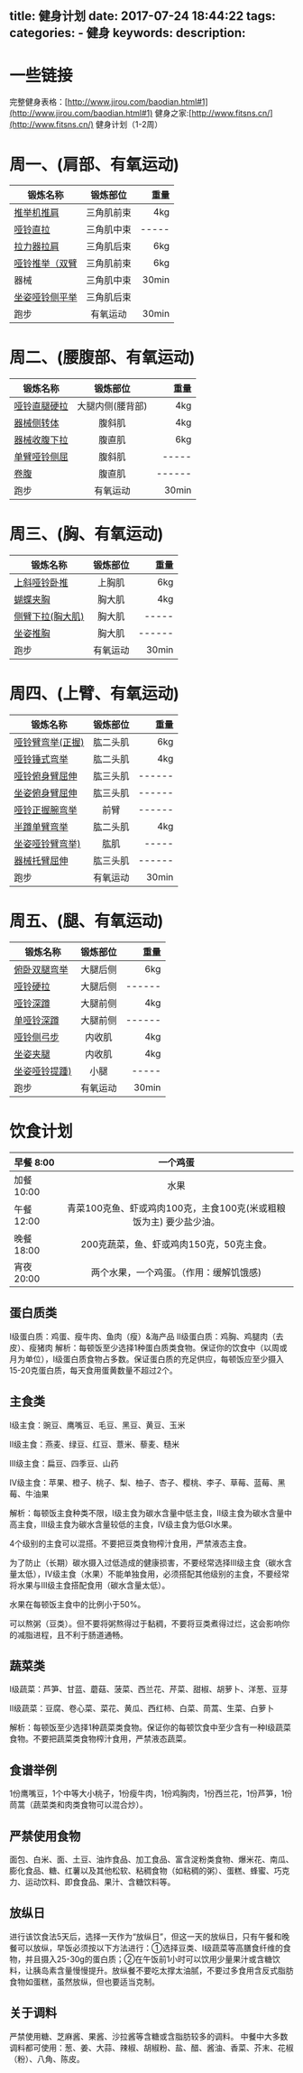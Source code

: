
title: 健身计划
date: 2017-07-24 18:44:22
tags:
categories:
	- 健身
keywords:
description:
---
# 一些链接 #
完整健身表格：[http://www.jirou.com/baodian.html#1](http://www.jirou.com/baodian.html#1)
健身之家:[http://www.fitsns.cn/](http://www.fitsns.cn/)
健身计划（1-2周）
# 周一、(肩部、有氧运动) #

| 锻炼名称       | 锻炼部位       | 重量   |
| ------------- |:-------------:| -----:|
| [推举机推肩](http://www.fitsns.cn/action/233.html)| 三角肌前束    | 4kg |
| [哑铃直拉](http://www.fitsns.cn/action/201.html "哑铃直拉")       | 三角肌中束|-----|
| [拉力器拉肩](http://www.fitsns.cn/action/198.html)               | 三角肌后束 | 6kg |
| [哑铃推举（双臂](http://www.fitsns.cn/action/215.html)           | 三角肌前束| 6kg |
| 器械                                                            | 三角肌中束| 30min|
| [坐姿哑铃侧平举](http://www.jirou.com/lian/jb/zhong/5182.html)   |三角肌后束 |       |
| 跑步                                                            |有氧运动 | 30min      |


# 周二、(腰腹部、有氧运动) #

| 锻炼名称       | 锻炼部位       | 重量   |
| ------------- |:-------------:| -----:|
| [哑铃直腿硬拉](http://www.fitsns.cn/action/152.html)                | 大腿内侧(腰背部)| 4kg |
| [器械侧转体](http://www.fitsns.cn/action/169.html)                | 腹斜肌        | 4kg |
| [器械收腹下拉](http://www.jirou.com/lian/yao/fuji/4713.html)       | 腹直肌        | 6kg |
| [单臂哑铃侧屈](http://www.fitsns.cn/action/161.html)                |腹斜肌         |-----|
| [卷腹](http://www.fitsns.cn/action/286.html)                       | 腹直肌       |------|
| 跑步                                                              | 有氧运动       | 30min|


# 周三、(胸、有氧运动) #

| 锻炼名称       | 锻炼部位       | 重量   |
| ------------- |:-------------:| -----:|
| [上斜哑铃卧推](http://www.fitsns.cn/action/47.html)            | 上胸肌      | 6kg |
| [蝴蝶夹胸](http://www.fitsns.cn/action/57.html)                | 胸大肌| 4kg |
| [侧臂下拉(胸大肌)](http://www.jirou.com/lian/xiongbu/yi/4608.html) |胸大肌          |-----|
| [坐姿推胸](http://www.fitsns.cn/action/294.html)                  |胸大肌       |------|
| 跑步                                                              | 有氧运动       | 30min|

# 周四、(上臂、有氧运动) #

| 锻炼名称       | 锻炼部位       | 重量   |
| ------------- |:-------------:| -----:|
| [哑铃臂弯举(正握)](http://www.fitsns.cn/action/91.html)            | 肱二头肌      | 6kg |
| [哑铃锤式弯举](http://www.fitsns.cn/action/78.html)                | 肱二头肌    | 4kg |
|[哑铃俯身臂屈伸](http://www.fitsns.cn/action/108.html)                  |肱三头肌     |------|
|[坐姿俯身臂屈伸](http://www.fitsns.cn/action/109.html)                  |肱三头肌     |------|
|[哑铃​正握腕弯举](http://www.fitsns.cn/action/16.html)                    |前臂        |------|
| [半蹲单臂弯举](http://www.fitsns.cn/action/90.html)                | 肱二头肌    | 4kg |
| [坐姿哑铃臂弯举)](http://www.jirou.com/lian/shangbi/gongji/5384.html)               | 肱肌        |-----|
| [器械托臂屈伸](http://www.jirou.com/lian/shangbi/santouji/5389.html)                  |肱三头肌     |------|
| 跑步                                                              | 有氧运动       | 30min|

# 周五、(腿、有氧运动) #

| 锻炼名称       | 锻炼部位       | 重量   |
| ------------- |:-------------:| -----:|
| [俯卧双腿弯举](http://www.fitsns.cn/action/268.html)               | 大腿后侧      | 6kg |
|[哑铃硬拉](http://www.jirou.com/lian/datui/hou/5554.html)                  |大腿后侧     |------|
| [哑铃深蹲](http://www.jirou.com/lian/datui/qian/5643.html)                |大腿前侧   | 4kg |
|[单哑铃深蹲](http://www.jirou.com/lian/datui/qian/5642.html)                  |大腿前侧|------|
| [哑铃侧弓步	](http://www.fitsns.cn/action/270.html)                | 内收肌    | 4kg |
| [坐姿夹腿](http://www.fitsns.cn/action/269.html)                | 内收肌    | 4kg |
| [坐姿哑铃提踵)](http://www.fitsns.cn/action/273.html)               | 小腿        |-----|
| 跑步                                                              | 有氧运动       | 30min|


# 饮食计划 #

| 早餐 8:00      | 一个鸡蛋      |
| ------------- |:-------------:|
| 加餐 10:00    | 水果      |
| 午餐 12:00   | 青菜100克鱼、虾或鸡肉100克，主食100克(米或粗粮饭为主) 要少盐少油。 |
| 晚餐18:00     |200克蔬菜，鱼、虾或鸡肉150克，50克主食。|
|宵夜20:00     | 两个水果，一个鸡蛋。（作用：缓解饥饿感) |


## 蛋白质类 ##

I级蛋白质：鸡蛋、瘦牛肉、鱼肉（瘦）&海产品
II级蛋白质：鸡胸、鸡腿肉（去皮）、瘦猪肉
解析：每顿饭至少选择1种蛋白质类食物。保证你的饮食中（以周或月为单位），I级蛋白质食物占多数。保证蛋白质的充足供应，每顿饭应至少摄入15-20克蛋白质，每天食用蛋黄数量不超过2个。

## 主食类 ##

I级主食：豌豆、鹰嘴豆、毛豆、黑豆、黄豆、玉米

II级主食：燕麦、绿豆、红豆、薏米、藜麦、糙米

III级主食：扁豆、四季豆、山药

IV级主食：苹果、橙子、桃子、梨、柚子、杏子、樱桃、李子、草莓、蓝莓、黑莓、牛油果

解析：每顿饭主食种类不限，I级主食为碳水含量中低主食，II级主食为碳水含量中高主食，III级主食为碳水含量较低的主食，IV级主食为低GI水果。

4个级别的主食可以混搭。不要把豆类食物榨汁食用，严禁液态主食。

为了防止（长期）碳水摄入过低造成的健康损害，不要经常选择III级主食（碳水含量太低），IV级主食（水果）不能单独食用，必须搭配其他级别的主食，不要经常将水果与III级主食搭配食用（碳水含量太低）。

水果在每顿饭主食中的比例小于50%。

可以熬粥（豆类）。但不要将粥熬得过于黏稠，不要将豆类煮得过烂，这会影响你的减脂进程，且不利于肠道通畅。

## 蔬菜类 ##

I级蔬菜：芦笋、甘蓝、蘑菇、菠菜、西兰花、芹菜、甜椒、胡萝卜、洋葱、豆芽

II级蔬菜：豆腐、卷心菜、菜花、黄瓜、西红柿、白菜、茼蒿、生菜、白萝卜

解析：每顿饭至少选择1种蔬菜类食物。保证你的每顿饮食中至少含有一种I级蔬菜食物。不要把蔬菜类食物榨汁食用，严禁液态蔬菜。

## 食谱举例 ##

1份鹰嘴豆，1个中等大小桃子，1份瘦牛肉，1份鸡胸肉，1份西兰花，1份芦笋，1份茼蒿（蔬菜类和肉类食物可以混合炒）。

## 严禁使用食物 ##

面包、白米、面、土豆、油炸食品、加工食品、富含淀粉类食物、爆米花、南瓜、膨化食品、糖、红薯以及其他松软、粘稠食物（如粘稠的粥）、蛋糕、蜂蜜、巧克力、运动饮料、即食食品、果汁、含糖饮料等。

## 放纵日 ##

进行该饮食法5天后，选择一天作为“放纵日”，但这一天的放纵日，只有午餐和晚餐可以放纵，早饭必须按以下方法进行：①选择豆类、I级蔬菜等高膳食纤维的食物，并且摄入25-30g的蛋白质；②在午饭前1小时可以饮用少量果汁或含糖饮料，让胰岛素含量慢慢提升。放纵餐不要吃太撑太油腻，不要过多食用含反式脂肪食物如蛋糕，虽然放纵，但也要适当克制。

## 关于调料 ##

严禁使用糖、芝麻酱、果酱、沙拉酱等含糖或含脂肪较多的调料。
中餐中大多数调料都可使用：葱、姜、大蒜、辣椒、胡椒粉、盐、醋、酱油、香菜、芥末、花椒（粉）、八角、陈皮。


